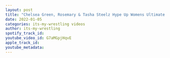```yaml
---
layout: post
title: "Chelsea Green, Rosemary & Tasha Steelz Hype Up Womens Ultimate X Match"
date: 2022-01-05
categories: its-my-wrestling videos
author: its-my-wrestling
spotify_track_id: 
youtube_video_id: G7aMGpjHqvE
apple_track_id: 
youtube_metadata: 
---
```

